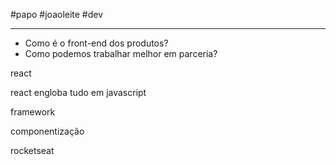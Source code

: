 #papo #joaoleite #dev

---

- Como é o front-end dos produtos?
- Como podemos trabalhar melhor em parceria?



react

react engloba tudo em javascript

framework

componentização

rocketseat



